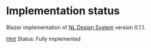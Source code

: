 # Implementation status
Blazor implementation of [NL Design System](https://nl-design-system.gitlab.io/nl-design-system/index.html) version 0.1.1. 

[Hint](https://nl-design-system.gitlab.io/nl-design-system/componenten/hint/index.html)
Status: Fully implemented